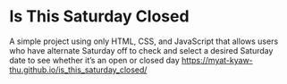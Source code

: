 # Is This Saturday Closed
A simple project using only HTML, CSS, and JavaScript that allows users who have alternate Saturday off to check and select a desired Saturday date to see whether it’s an open or closed day
https://myat-kyaw-thu.github.io/is_this_saturday_closed/
